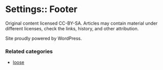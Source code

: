 # Settings:: Footer

Original content licensed CC-BY-SA. Articles may contain material under different licenses, check the links, history, and other attribution.

Site proudly powered by WordPress.

### Related categories

- [loose](../loose)
